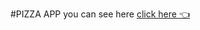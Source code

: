 #PIZZA APP
you can see here [click here :point_left:](react-pizza-project-cnnpzleis-akyl05.vercel.app)
